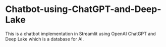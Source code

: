 # Chatbot-using-ChatGPT-and-Deep-Lake
This is a chatbot implementation in Streamlit using OpenAI ChatGPT and Deep Lake which is a database for AI.
